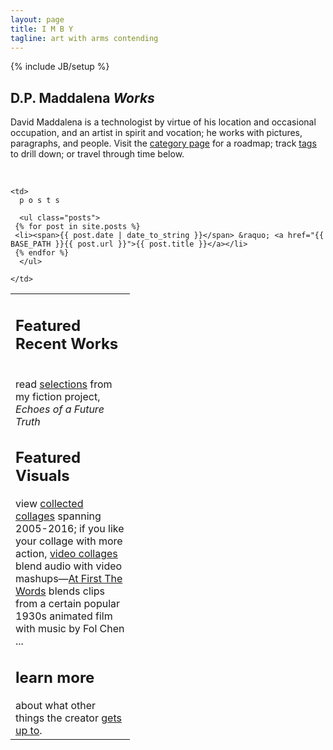 ```yaml
---
layout: page
title: I M B Y
tagline: art with arms contending
---
```

{% include JB/setup %}

## D.P. Maddalena *Works*

David Maddalena is a technologist by virtue of his location and occasional occupation, and an artist in spirit and vocation; he works with pictures, paragraphs, and people. Visit the [category page](http://www.imby.net/categories.html) for a roadmap; track [tags](http://www.imby.net/tags.html) to drill down; or travel through time below.



&nbsp;
<table cellpadding='5'>
  <tr valign='top'>
    <td width='175'>
      <h2>Featured Recent Works</h2> <br />
      read <a href='http://www.imby.net/tags.html#Echoes%20of%20a%20Future%20Truth-ref'>selections</a> from my fiction project, <em>Echoes        of a Future Truth</em><br />
      <h2>Featured Visuals</h2> view <a href='http://www.imby.net/20140223/collected-collages'>collected collages</a> spanning 2005-2016;         if you like your collage with more action, <a href='http://www.imby.net/categories.html#video-ref'>video collages</a> blend audio           with video mashups&mdash;<a href='20150801/first-the-words'>At First The Words</a> blends clips from a certain popular 1930s animated       film with music by Fol Chen ... <br />
      <h2>learn more</h2> about what other things the creator <a href='http://maddalena.imby.net'>gets up to</a>. 
    </td>
    
    <td>
      p o s t s 

      <ul class="posts">
     {% for post in site.posts %}
     <li><span>{{ post.date | date_to_string }}</span> &raquo; <a href="{{ BASE_PATH }}{{ post.url }}">{{ post.title }}</a></li>
     {% endfor %}
      </ul>
      
    </td>
  </tr>
 </table>

